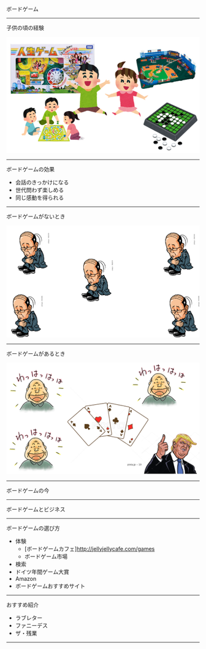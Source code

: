ボードゲーム

---

子供の頃の経験

![alt](img2/s1.png)

---
ボードゲームの効果

- 会話のきっかけになる
- 世代問わず楽しめる
- 同じ感動を得られる

---

ボードゲームがないとき

![alt](img2/s2.png)

---

ボードゲームがあるとき

![alt](img2/s3.png)

---
ボードゲームの今


---
ボードゲームとビジネス

---
ボードゲームの選び方

- 体験
  - [ボードゲームカフェ]<http://jellyjellycafe.com/games>
  - ボードゲーム市場
- 検索
 - ドイツ年間ゲーム大賞
 - Amazon
 - ボードゲームおすすめサイト

----

おすすめ紹介

- ラブレター
- ファニーデス
- ザ・残業

---